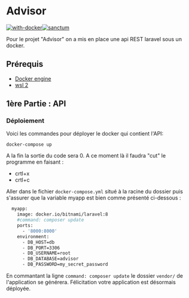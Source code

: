 # Advisor 
[![with-docker](https://user-images.githubusercontent.com/92017625/157022460-86b3500d-43e3-42a7-a8c5-b8b6ff77e017.svg)](https://docs.docker.com/get-docker/)[![sanctum](https://user-images.githubusercontent.com/92017625/157023772-5223cda5-31d8-42f3-9ab8-7419f953e282.svg)](https://laravel.com/docs/9.x/sanctum)


Pour le projet "Advisor" on a mis en place une api REST laravel sous un docker. 

## Prérequis

- [Docker engine](https://docs.docker.com/get-docker/)
- [wsl 2](https://docs.microsoft.com/en-us/windows/wsl/install-manual) 

## 1ère Partie : API

### Déploiement

Voici les commandes pour déployer le docker qui contient l'API: 

`docker-compose up`

A la fin la sortie du code sera 0. A ce moment là il faudra "cut" le programme en faisant : 

- crtl+x 
- crtl+c 

Aller dans le fichier `docker-compose.yml` situé à la racine du dossier puis s'assurer que la variable myapp est bien comme présenté ci-dessous : 

```dockerfile
  myapp:
    image: docker.io/bitnami/laravel:8
    #command: composer update
    ports:
      - '8000:8000'
    environment:
      - DB_HOST=db
      - DB_PORT=3306
      - DB_USERNAME=root
      - DB_DATABASE=advisor
      - DB_PASSWORD=my_secret_password
```

En commantant la ligne `command: composer update` le dossier `vendor/` de l'application se générera. 
Félicitation votre application est désormais déployée. 

